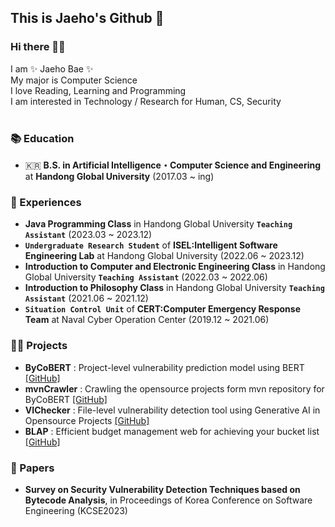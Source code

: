 <!--
**baejaeho18/baejaeho18** is a ✨ _special_ ✨ repository because its `README.md` (this file) appears on your GitHub profile.

Here are some ideas to get you started:

- 🔭 I’m currently working on ...
- 🌱 I’m currently learning ...
- 👯 I’m looking to collaborate on ...
- 🤔 I’m looking for help with ...
- 💬 Ask me about ...
- 📫 How to reach me: ...
- 😄 Pronouns: ...
- ⚡ Fun fact: ...
-->

## This is Jaeho's Github 🌱

### Hi there 👋🏻

I am ✨ Jaeho Bae ✨ <br>
My major is Computer Science <br>
I love Reading, Learning and Programming <br>
I am interested in Technology / Research for Human, CS, Security <br>
<br>

### 📚 Education
- 🇰🇷 **B.S. in Artificial Intelligence・Computer Science and Engineering** at **Handong Global University** (2017.03 ~ ing) <br>


### 🙋 Experiences
- **Java Programming Class** in Handong Global University **`Teaching Assistant`** (2023.03 ~ 2023.12) <br>
- **`Undergraduate Research Student`** of **ISEL:Intelligent Software Engineering Lab** at Handong Global University (2022.06 ~ 2023.12) <br>
- **Introduction to Computer and Electronic Engineering Class** in Handong Global University **`Teaching Assistant`** (2022.03 ~ 2022.06) <br>
- **Introduction to Philosophy Class** in Handong Global University **`Teaching Assistant`** (2021.06 ~ 2021.12) <br>
- **`Situation Control Unit`** of **CERT:Computer Emergency Response Team** at Naval Cyber Operation Center (2019.12 ~ 2021.06) <br>


### 👨‍💻 Projects
<!--
- 🔎 **jChecker 2.0**: Intelligent Tutoring System for Java Programming [[Page](http://isel.lifove.net/jchecker2.0)] <br>
- 🌦️ **YIJUEUN**: Mobile application that lets you share your diary with your loved ones [[GitHub](https://github.com/seojueunn/YIJUEUN.git)] <br>
- 💯 **jChecker** (system maintenance & analysis): OOP-based Java program scoring service through static analysis [[Page](http://isel.lifove.net/jchecker)] <br>
-->
- **ByCoBERT** : Project-level vulnerability prediction model using BERT [[GitHub]](https://github.com/ISEL-HGU/ByCoBERT) <br>
- **mvnCrawler** : Crawling the opensource projects form mvn repository for ByCoBERT [[GitHub]](https://github.com/ISEL-HGU/mvnCrawler) <br>
- **VIChecker** : File-level vulnerability detection tool using Generative AI in Opensource Projects [[GitHub]](https://github.com/baejaeho18/VIChecker)<br>
- **BLAP** : Efficient budget management web for achieving your bucket list [[GitHub]](https://github.com/baejaeho18/BLAP)<br>

### 📑 Papers
- **Survey on Security Vulnerability Detection Techniques based on Bytecode Analysis**, in Proceedings of Korea Conference on Software Engineering (KCSE2023) <br>

<!--
### 🏆 Awards
- **2023 캡스톤 페스티벌 ‘캡스톤2’ 부문 우수상** at Handong Global University <br>
- **KCSE2023 학부생부문 우수논문상** at Korea Conference on Software Engineering <br>
- **CERT 우수 장병** at NAVY CERT
- **2017 SW경진대회 은상** at Handong Global University <br>
-->
